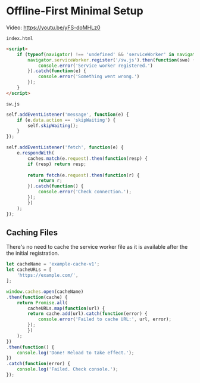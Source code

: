 # Offline-First Minimal Setup

Video: https://youtu.be/yFS-doMHLz0

`index.html`
```html
<script>
    if (typeof(navigator) !== 'undefined' && 'serviceWorker' in navigator) {
        navigator.serviceWorker.register('/sw.js').then(function(swo) {
            console.error('Service worker registered.')
        }).catch(function(e) {
            console.error('Something went wrong.')
        });
    }
</script>
```

`sw.js`
```js
self.addEventListener('message', function(e) {
    if (e.data.action == 'skipWaiting') {
        self.skipWaiting();
    }
});

self.addEventListener('fetch', function(e) {
    e.respondWith(
        caches.match(e.request).then(function(resp) {
        if (resp) return resp;
        
        return fetch(e.request).then(function(r) {
            return r;
        }).catch(function() {
            console.error('Check connection.');
        });
        })
    );
});
```

Caching Files
-------------

There's no need to cache the service worker file as it is available after the the initial registration.
```js
let cacheName = 'example-cache-v1';
let cacheURLs = [
    'https://example.com/',
];

window.caches.open(cacheName)
.then(function(cache) {
    return Promise.all(
        cacheURLs.map(function(url) {
        return cache.add(url).catch(function(error) {
            console.error('Failed to cache URL:', url, error);
        });
        })
    );
})
.then(function() {
    console.log('Done! Reload to take effect.');
})
.catch(function(error) {
    console.log('Failed. Check console.');
});
```